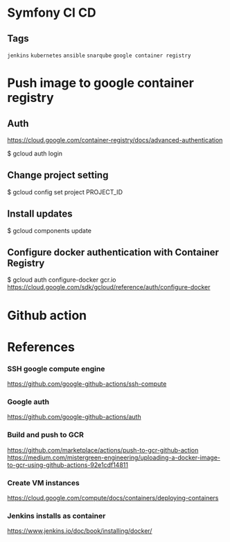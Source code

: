 # Symfony CI CD

## Tags
`jenkins` `kubernetes` `ansible` `snarqube` `google container registry`

# Push image to google container registry
## Auth
https://cloud.google.com/container-registry/docs/advanced-authentication

$ gcloud auth login
## Change project setting
$ gcloud config set project PROJECT_ID
## Install updates
$ gcloud components update
## Configure docker authentication with Container Registry
$ gcloud auth configure-docker gcr.io
https://cloud.google.com/sdk/gcloud/reference/auth/configure-docker

# Github action
# References
### SSH google compute engine
https://github.com/google-github-actions/ssh-compute

### Google auth
https://github.com/google-github-actions/auth

### Build and push to GCR
https://github.com/marketplace/actions/push-to-gcr-github-action
https://medium.com/mistergreen-engineering/uploading-a-docker-image-to-gcr-using-github-actions-92e1cdf14811

### Create VM instances 
https://cloud.google.com/compute/docs/containers/deploying-containers

### Jenkins installs as container
https://www.jenkins.io/doc/book/installing/docker/